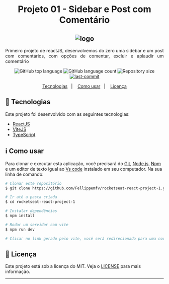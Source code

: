 <h1 align="center"> Projeto 01 - Sidebar e Post com Comentário</h1>
<h2 align="center">
  <img alt="logo" title="logo" src="https://user-images.githubusercontent.com/67835741/195986681-549eeb5a-155e-4f34-a3aa-bf2b1e3174ad.png" />
</h2>

<p align="justify">
    Primeiro projeto de reactJS, desenvolvemos do zero uma sidebar e um post com comentários, com opções de comentar, excluir e aplaudir um comentário
</p>

<p align="center">
  <img alt="GitHub top language" src="https://img.shields.io/github/languages/top/Fellippemfv/rocketseat-react-project-1">

  <img alt="GitHub language count" src="https://img.shields.io/github/languages/count/Fellippemfv/rocketseat-react-project-1?color=red">

  <img alt="Repository size" src="https://img.shields.io/github/repo-size/Fellippemfv/rocketseat-react-project-1?color=yellow">
  
  <a href="https://github.com/Fellippemfv/rocketseat-react-project-1/commits/master">
  	<img alt="last-commit" src="https://img.shields.io/github/last-commit/Fellippemfv/rocketseat-react-project-1">
  </a>
</p>

<p align="center">
  <a href="#rocket-tecnologias">Tecnologias</a>&nbsp;&nbsp;&nbsp;|&nbsp;&nbsp;&nbsp;
  <a href="#information_source-como-usar">Como usar</a>&nbsp;&nbsp;&nbsp;|&nbsp;&nbsp;&nbsp;
  <a href="#memo-licença">Licença</a>
</p>

## :rocket: Tecnologias

Este projeto foi desenvolvido com as seguintes tecnologias:

-  [ReactJS](https://pt-br.reactjs.org)
-  [ViteJS](https://vitejs.dev)
-  [TypeScript](https://www.typescriptlang.org)

## :information_source: Como usar

Para clonar e executar esta aplicação, você precisará do [Git](https://git-scm.com), [Node.js](https://nodejs.org/en/), [Npm](https://www.npmjs.com/) e um editor de texto igual ao [Vs code](https://code.visualstudio.com/) instalado em seu computador. Na sua linha de comando:

```bash
# Clonar este repositório
$ git clone https://github.com/Fellippemfv/rocketseat-react-project-1.git

# Ir até a pasta criada
$ cd rocketseat-react-project-1

# Instalar dependências
$ npm install

# Rodar um servidor com vite
$ npm run dev

# Clicar no link gerado pelo vite, você será redirecionado para uma nova aba em seu navegador padrão.

```
## :memo: Licença
Este projeto está sob a licença do MIT. Veja o [LICENSE](https://github.com/Fellippemfv/rocketseat-react-project-1/blob/master/LICENSE.md) para mais informação.

---
